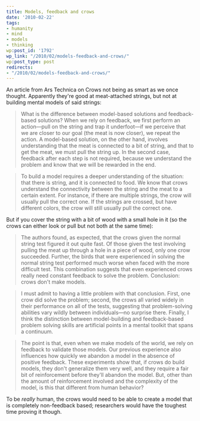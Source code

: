 ```yaml
---
title: Models, feedback and crows
date: '2010-02-22'
tags:
- humanity
- mind
- models
- thinking
wp:post_id: '1792'
wp_link: "/2010/02/models-feedback-and-crows/"
wp:post_type: post
redirects:
- "/2010/02/models-feedback-and-crows/"
---
```


An article from Ars Technica on Crows not being as smart as we once thought. Apparently they're good at meat-attached strings, but not at building mental models of said strings:

> What is the difference between model-based solutions and feedback-based solutions? When we rely on feedback, we first perform an action—pull on the string and trap it underfoot—if we perceive that we are closer to our goal (the meat is now closer), we repeat the action. A model-based solution, on the other hand, involves understanding that the meat is connected to a bit of string, and that to get the meat, we must pull the string up. In the second case, feedback after each step is not required, because we understand the problem and know that we will be rewarded in the end.

>

> To build a model requires a deeper understanding of the situation: that there is string, and it is connected to food. We know that crows understand the connectivity between the string and the meat to a certain extent. For instance, if there are multiple strings, the crow will usually pull the correct one. If the strings are crossed, but have different colors, the crow will still usually pull the correct one.

But if you cover the string with a bit of wood with a small hole in it (so the crows can either look or pull but not both at the same time):

> The authors found, as expected, that the crows given the normal string test figured it out quite fast. Of those given the test involving pulling the meat up through a hole in a piece of wood, only one crow succeeded. Further, the birds that were experienced in solving the normal string test performed much worse when faced with the more difficult test. This combination suggests that even experienced crows really need constant feedback to solve the problem. Conclusion: crows don't make models.

>

> I must admit to having a little problem with that conclusion. First, one crow did solve the problem; second, the crows all varied widely in their performance on all of the tests, suggesting that problem-solving abilities vary wildly between individuals—no surprise there. Finally, I think the distinction between model-building and feedback-based problem solving skills are artificial points in a mental toolkit that spans a continuum.

>

> The point is that, even when we make models of the world, we rely on feedback to validate those models. Our previous experience also influences how quickly we abandon a model in the absence of positive feedback. These experiments show that, if crows do build models, they don't generalize them very well, and they require a fair bit of reinforcement before they'll abandon the model. But, other than the amount of reinforcement involved and the complexity of the model, is this that different from human behavior?

To be _really_ human, the crows would need to be able to create a model that is completely non-feedback based; researchers would have the toughest time proving it though.

